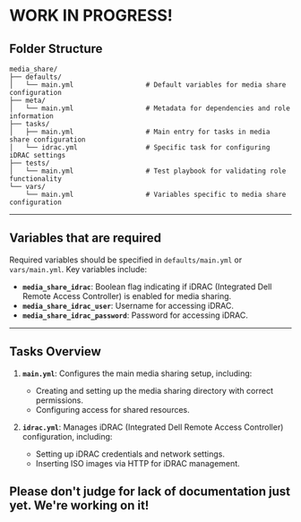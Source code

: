 # WORK IN PROGRESS!
## Folder Structure
```
media_share/
├── defaults/
│   └── main.yml                  # Default variables for media share configuration
├── meta/
│   └── main.yml                  # Metadata for dependencies and role information
├── tasks/
│   ├── main.yml                  # Main entry for tasks in media share configuration
│   └── idrac.yml                 # Specific task for configuring iDRAC settings
├── tests/
│   └── main.yml                  # Test playbook for validating role functionality
└── vars/
    └── main.yml                  # Variables specific to media share configuration
```
---

## Variables that are required

Required variables should be specified in `defaults/main.yml` or `vars/main.yml`. Key variables include:

- **`media_share_idrac`**: Boolean flag indicating if iDRAC (Integrated Dell Remote Access Controller) is enabled for media sharing.
- **`media_share_idrac_user`**: Username for accessing iDRAC.
- **`media_share_idrac_password`**: Password for accessing iDRAC.


---

## Tasks Overview

1. **`main.yml`**: Configures the main media sharing setup, including:
   - Creating and setting up the media sharing directory with correct permissions.
   - Configuring access for shared resources.

2. **`idrac.yml`**: Manages iDRAC (Integrated Dell Remote Access Controller) configuration, including:
   - Setting up iDRAC credentials and network settings.
   - Inserting ISO images via HTTP for iDRAC management.

## Please don't judge for lack of documentation just yet. We're working on it!
